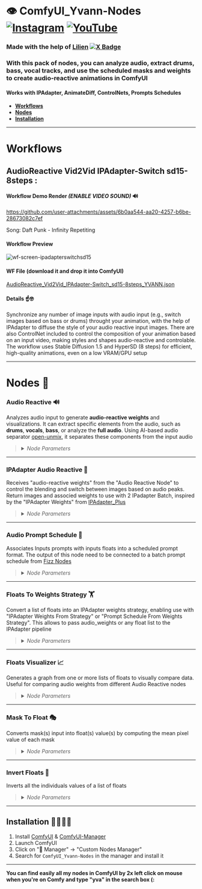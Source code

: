 # 👁️ ComfyUI_Yvann-Nodes  [![Instagram](https://img.shields.io/badge/yvann.mp4-white?style=for-the-badge&logo=instagram&logoColor=E4405F)](https://www.instagram.com/yvann.mp4/) [![YouTube](https://img.shields.io/badge/yvann.mp4-white?style=for-the-badge&logo=youtube&logoColor=FF0000)](https://www.youtube.com/channel/yvann.mp4)

### Made with the help of [Lilien](https://github.com/Lilien86) [![X Badge](https://img.shields.io/badge/lilien.rig-white?style=flat&logo=x&logoColor=black)](https://x.com/Lilien_RIG)

### **With this pack of nodes, you can analyze audio, extract drums, bass, vocal tracks, and use the scheduled masks and weights to create audio-reactive animations in ComfyUI**

#### **Works with IPAdapter, AnimateDiff, ControlNets, Prompts Schedules**

- **[Workflows](#Workflows)**
- **[Nodes](#Nodes)**
- **[Installation](#Installation)**

--- 

# Workflows

## AudioReactive Vid2Vid IPAdapter-Switch sd15-8steps :

#### Workflow Demo Render *(ENABLE VIDEO SOUND)* 🔊


https://github.com/user-attachments/assets/6b0aa544-aa20-4257-b6be-28673082c7ef


Song: Daft Punk - Infinity Repetiting

#### Workflow Preview
![wf-screen-ipadapterswitchsd15](https://github.com/user-attachments/assets/d76fca16-e111-499c-84f9-c43bbb1015a3)

#### WF File (download it and drop it into ComfyUI)

[AudioReactive_Vid2Vid_IPAdapter-Switch_sd15-8steps_YVANN.json](./AudioReactive_Workflows/AudioReactive_Vid2Vid_IPAdapter-Switch_sd15-8steps_YVANN.json)

#### Details ☝️🤓
Synchronize any number of image inputs with audio input (e.g., switch images based on bass or drums) throught your animation, with the help of IPAdapter to diffuse the style of your audio reactive input images. There are also ControlNet included to control the composition of your animation based on an input video, making styles and shapes audio-reactive and controlable. The workflow uses Stable Diffusion 1.5 and HyperSD (8 steps) for efficient, high-quality animations, even on a low VRAM/GPU setup

---
# Nodes 🍝

### Audio Reactive 🔊

Analyzes audio input to generate **audio-reactive weights** and visualizations. It can extract specific elements from the audio, such as **drums**, **vocals**, **bass**, or analyze the **full audio**. Using AI-based audio separator [open-unmix](https://github.com/sigsep/open-unmix-pytorch), it separates these components from the input audio

><details>
>  <summary><i>Node Parameters</i></summary>
>
>  - **batch_size**: The number of audio frames to process
>  - **fps**: Frames per second for processing audio weights, the output of your animation need to have the same fps to be correctly synchronized
>  - **audio**: Input audio file
>  - **analysis_mode**: Selects the audio component to analyze (**Drums Only**, **Full Audio**, **Vocals Only**, **Bass Only**, **Other Audio**). This analysis is performed using AI-based audio separation models (open-unmix)
>  - **threshold**: Filters the audio weights based on sound intensity (only values above the threshold pass through)
>  - **add**: Adds a constant value to all the weights
>  - **smooth**: Smoothing factor to reduce sharp transitions between weights
>  - **multiply**: Multiplication factor to amplify the weights
>  - **add_range**: Expands the range of the weights to control output dynamic range
>  - **invert_weights**: Inverts the audio weights
>
>  **Outputs**:
>  - **graph_audio**: An image displaying a graph of the audio weights over time, representing the variation in intensity across the analyzed frames
>  - **processed_audio**: The separated or processed audio (e.g., drums, vocals) used in the analysis
>  - **original_audio**: The original audio input without modifications
>  - **audio_weights**: A float list of audio-reactive weights based on the processed audio
>
></details>

---

### IPAdapter Audio Reactive 🎵

Receives "audio-reactive weights" from the "Audio Reactive Node" to control the blending and switch between images based on audio peaks. Return images and associed weights to use with 2 IPadapter Batch, inspired by the "IPAdapter Weights" from [IPAdapter_Plus](https://github.com/cubiq/ComfyUI_IPAdapter_plus)

><details>
>  <summary><i>Node Parameters</i></summary>
>
>  - **images**: A batch of images used as sources for transitions, each images switch when a peak occurs in the audio (when you see a red dots in the graph)
>  - **audio_weights**: A list of audio-reactive weights used to control image blending, received from "Audio Reactive Node"
>  - **timing**: Timing function for blending, each mode smooth the weights in a differents way, to understand what they're doing just display the audio weights you will see differents smoothed values
>  - **transition_frames**: The number of frames over which to blend between images, I recommend lower low values when you have a low frame rate and high value when you have a high frame rate
>  - **threshold**: The minimum height required for a peak in the audio to be considered, look at the graph to understand
>  - **distance**: The minimum number of frames between peaks, useful when you have small peaks near a big peak and you want only the big peak, you can kind of ignore the small peaks around by increasing the distance
>  - **prominence**: The relative importance of a peak (not really important lol)
>
>  **Outputs**:
>  - **switch_index**: Each frame indices at which image transitions occur, useful only in the case you want to have a scheduled prompt based on the peak of your audio, in this case connect this output to my node "Audio Prompt Schedule"
>  - **image_1**: The starting image for a transition, connect it to the first IPadapter batch in the image input
>  - **weights**: The calculated blending weights for image transitions, connect it to the first IPadapter batch in the weight input
>  - **image_2**: The ending image for a transition, connect it to the second IPadapter batch in the image input
>  - **weights_invert**: The inverse of the calculated blending weights, connect it to the second IPadapter batch in the weight input
>  - **graph_audio_index**: An image visualization of audio weights, detected peaks, and image transitions
>
></details>

---

### Audio Prompt Schedule 📝

Associates Inputs prompts with inputs floats into a scheduled prompt format. The output of this node need to be connected to a batch prompt schedule from [Fizz Nodes](https://github.com/FizzleDorf/ComfyUI_FizzNodes)

><details>
>  <summary><i>Node Parameters</i></summary>
>
>  - **switch_index**: A list of indices where prompts will change (required, type FLOAT)
>  - **prompts**: A multiline string of prompts to be used at each index (type STRING, default: empty)
>
>  **Outputs**:
>  - **prompt_schedule**: A string representation of the prompt schedule. Each audio reactive index is associated with a prompt from the provided list
>
></details>

---

### Floats To Weights Strategy 🏋️

Convert a list of floats into an IPAdapter weights strategy, enabling use with "IPAdapter Weights From Strategy" or "Prompt Schedule From Weights Strategy". This allows to pass audio_weights or any float list to the IPAdapter pipeline

><details>
>  <summary><i>Node Parameters</i></summary>
>
>  - **floats**: The list of float values to be converted into a weights strategy
>  - **batch_size**: The number of frames you want to proceed
>
>  **Outputs**:
>  - **WEIGHTS_STRATEGY**: A dictionary containing the weights strategy used by IPAdapter, including the weights and related parameters
>
></details>

---

### Floats Visualizer 📈

Generates a graph from one or more lists of floats to visually compare data. Useful for comparing audio weights from different Audio Reactive nodes

><details>
>  <summary><i>Node Parameters</i></summary>
>
>  - **floats**: The primary list of float values to visualize
>  - **title**: Title of the graph
>  - **x_label**: Label for the x-axis
>  - **y_label**: Label for the y-axis
>  - **floats_optional2**: (Optional) A second list of float values to include in the visualization
>  - **floats_optional3**: (Optional) A third list of float values to include in the visualization
>
>  **Outputs**:
>  - **visual_graph**: An image displaying the graph of the provided float sequences
>
></details>

---

### Mask To Float 🎭

Converts mask(s) input into float(s) value(s) by computing the mean pixel value of each mask

><details>
>  <summary><i>Node Parameters</i></summary>
>
>  - **mask**: The mask input from which to compute the float value
>
>  **Outputs**:
>  - **float**: A float representing the average value of the mask
>
></details>

---

### Invert Floats 🔁

Inverts all the individuals values of a list of floats

><details>
>  <summary><i>Node Parameters</i></summary>
>
>  - **floats**: The list of float values to invert
>
>  **Outputs**:
>  - **floats_invert**: The inverted list of float values, where all the individual values have been inversed
>
></details>

---

## Installation 🏃🏽‍♂️‍➡️
1. Install [ComfyUI](https://github.com/comfyanonymous/ComfyUI) & [ComfyUI-Manager](https://github.com/ltdrdata/ComfyUI-Manager)
2. Launch ComfyUI
3. Click on "🧩 Manager" -> "Custom Nodes Manager"
4. Search for `ComfyUI_Yvann-Nodes` in the manager and install it

---

**You can find easily all my nodes in ComfyUI by 2x left click on mouse when you're on Comfy and type "yva" in the search box (:**

